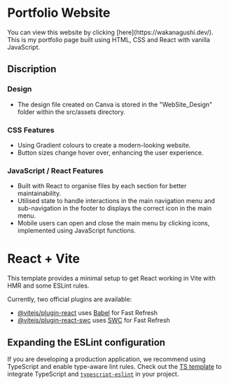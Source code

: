 
# Portfolio Website

<p>You can view this website by clicking [here](https://wakanagushi.dev/).<br>
This is my portfolio page built using HTML, CSS and React with vanilla JavaScript.</p>

## Discription
### Design
- The design file created on Canva is stored in the "WebSite_Design" folder within the src/assets directory.

### CSS Features
- Using Gradient colours to create a modern-looking website.
- Button sizes change hover over,  enhancing the user experience.

### JavaScript / React Features  
- Built with React to organise files by each section for better maintainability.
- Utilised state to handle interactions in the main navigation menu and sub-navigation in the footer to displays the correct icon in the main menu.
- Mobile users can open and close the main menu by clicking icons, implemented using JavaScript functions.</p>



# React + Vite

This template provides a minimal setup to get React working in Vite with HMR and some ESLint rules.

Currently, two official plugins are available:

- [@vitejs/plugin-react](https://github.com/vitejs/vite-plugin-react/blob/main/packages/plugin-react/README.md) uses [Babel](https://babeljs.io/) for Fast Refresh
- [@vitejs/plugin-react-swc](https://github.com/vitejs/vite-plugin-react-swc) uses [SWC](https://swc.rs/) for Fast Refresh

## Expanding the ESLint configuration

If you are developing a production application, we recommend using TypeScript and enable type-aware lint rules. Check out the [TS template](https://github.com/vitejs/vite/tree/main/packages/create-vite/template-react-ts) to integrate TypeScript and [`typescript-eslint`](https://typescript-eslint.io) in your project.
